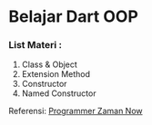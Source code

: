 # Belajar Dart OOP
### List Materi :
1. Class & Object
2. Extension Method
3. Constructor
4. Named Constructor

Referensi:  [Programmer Zaman Now](https://www.youtube.com/ProgrammerZamanNow)